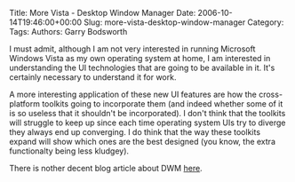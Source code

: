 Title: More Vista - Desktop Window Manager
Date: 2006-10-14T19:46:00+00:00
Slug: more-vista-desktop-window-manager
Category: 
Tags: 
Authors: Garry Bodsworth

I must admit, although I am not very interested in running Microsoft Windows Vista as my own operating system at home, I am interested in understanding the UI technologies that are going to be available in it.  It's certainly necessary to understand it for work.

A more interesting application of these new UI features are how the cross-platform toolkits going to incorporate them (and indeed whether some of it is so useless that it shouldn't be incorporated).  I don't think that the toolkits will struggle to keep up since each time operating system UIs try to diverge they always end up converging.  I do think that the way these toolkits expand will show which ones are the best designed (you know, the extra functionalty being less kludgey).

There is nother decent blog article about DWM <a href="http://blogs.msdn.com/greg_schechter/archive/2006/09/14/753605.aspx">here</a>.

